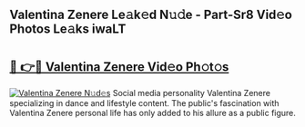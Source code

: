 ## Valentina Zenere Le𝚊k𝚎d N𝚞𝚍e - Part-Sr8 Vid𝚎o Photos Le𝚊ks iwaLT

# <h2><a href="http://fbf87fy.evod.top/?m=Valentina+Zenere">🔗 👉🔴 Valentina Zenere Vid𝚎o Ph𝚘t𝚘s</a></h2>

[![Valentina Zenere N𝚞d𝚎s](https://i.imgur.com/8V9OHl7.gif)](http://fbf87fy.evod.top/?m=Valentina+Zenere)
Social media personality Valentina Zenere specializing in dance and lifestyle content. The public's fascination with Valentina Zenere personal life has only added to his allure as a public figure. 
